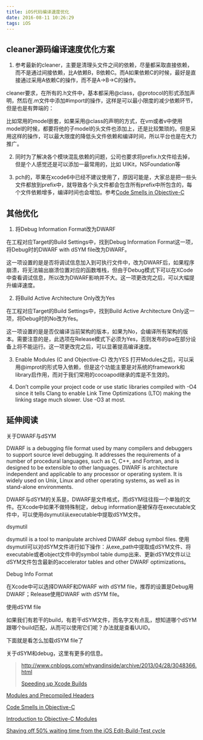 ```yaml
---
title: iOS代码编译速度优化
date: 2016-08-11 10:26:29
tags: iOS
---
```


cleaner源码编译速度优化方案
---
1. 参考最新的cleaner，主要是清理头文件之间的依赖，尽量都采取直接依赖，而不是通过间接依赖，比A依赖B，B依赖C。而A如果依赖C的时候，最好是直接通过采用A依赖C的操作，而不是A->B->C的操作。

cleaner要求，在所有的.h文件中，基本都采用@class，@protocol的形式添加声明，然后在.m文件中添加#import的操作，这样是可以最小限度的减少依赖环节，但是也是有弊端的：

比如常用的model嵌套，如果采用@class的声明的方式，在vm或者v中使用model的时候，都要将他的子model的头文件也添加上，还是比较繁琐的。但是采用这样的操作，可以最大限度的降低头文件依赖和编译时间，所以平台也是在大力推广。

2. 同时为了解决各个模块混乱依赖的问题，公司也要求将prefix.h文件给去掉，但是个人感觉还是可以添加一最常用的，比如 UIKit，NSFoundation等

3. pch的，苹果在xcode6中已经不建议使用了，原因可能是，大家总是把一些头文件都放到prefix中，就导致各个头文件都会包含所有prefix中所包含的，每个文件依赖增多，编译时间也会增加。参考[Code Smells in Objective-C](http://qualitycoding.org/objective-c-code-smells/)

<!--more-->


其他优化
---
1. 将Debug Information Format改为DWARF

在工程对应Target的Build Settings中，找到Debug Information Format这一项，将Debug时的DWARF with dSYM file改为DWARF。

这一项设置的是是否将调试信息加入到可执行文件中，改为DWARF后，如果程序崩溃，将无法输出崩溃位置对应的函数堆栈，但由于Debug模式下可以在XCode中查看调试信息，所以改为DWARF影响并不大。这一项更改完之后，可以大幅提升编译速度。

2. 将Build Active Architecture Only改为Yes

在工程对应Target的Build Settings中，找到Build Active Architecture Only这一项，将Debug时的No改为Yes。

这一项设置的是是否仅编译当前架构的版本，如果为No，会编译所有架构的版本。需要注意的是，此选项在Release模式下必须为Yes，否则发布的ipa在部分设备上将不能运行。这一项更改完之后，可以显著提高编译速度。

3. Enable Modules (C and Objective-C) 改为YES
打开Modules之后，可以采用@improt的形式导入依赖，但是这个功能主要是对系统的framework和library启作用，而对于我们常用的cocoapod继承的库是不生效的。

4. Don’t compile your project code or use static libraries compiled with -O4 since it tells Clang to enable Link Time Optimizations (LTO) making the linking stage much slower. Use -O3 at most.

延伸阅读
---

关于DWARF与dSYM

DWARF is a debugging file format used by many compilers and debuggers to support source level debugging. It addresses the requirements of a number of procedural languages, such as C, C++, and Fortran, and is designed to be extensible to other languages. DWARF is architecture independent and applicable to any processor or operating system. It is widely used on Unix, Linux and other operating systems, as well as in stand-alone environments.

DWARF与dSYM的关系是，DWARF是文件格式，而dSYM往往指一个单独的文件。在Xcode中如果不做特殊制定，debug information是被保存在executable文件中，可以使用dsymutil从executable中提取dSYM文件。

dsymutil

dsymutil is a tool to manipulate archived DWARF debug symbol files. 使用dsymutil可以对dSYM文件进行如下操作：从exe_path中提取成dSYM文件、将executable或者object文件中的symbol table dump出来、更新dSYM文件以让dSYM文件包含最新的accelerator tables and other DWARF optimizations。

Debug Info Format

在Xcode中可以选择DWARF和DWARF with dSYM file，推荐的设置是Debug用DWARF；Release使用DWARF with dSYM file。

使用dSYM file

如果我们有若干的build，有若干dSYM文件，而名字又有点乱，想知道哪个dSYM跟哪个build匹配，从而可以使用它们呢？办法就是查看UUID。

下面就是看怎么加载dSYM file了

关于dSYM和debug，这里有更多的信息。 


> http://www.cnblogs.com/whyandinside/archive/2013/04/28/3048366.html
> 
> [Speeding up Xcode Builds](https://tech.zalando.de/blog/speeding-up-xcode-builds/)
> 
[Modules and Precompiled Headers](http://useyourloaf.com/blog/modules-and-precompiled-headers/)
>
[Code Smells in Objective-C](http://qualitycoding.org/objective-c-code-smells/)
>
[Introduction to Objective-C Modules](https://stoneofarc.wordpress.com/2013/06/25/introduction-to-objective-c-modules/)
>
[Shaving off 50% waiting time from the iOS Edit-Build-Test cycle](https://labs.spotify.com/2013/11/04/shaving-off-time-from-the-ios-edit-build-test-cycle/)